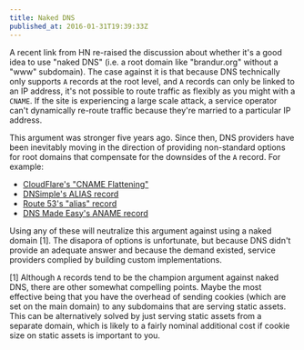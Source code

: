 ```yaml
---
title: Naked DNS
published_at: 2016-01-31T19:39:33Z
---
```


A recent link from HN re-raised the discussion about whether it's a good idea
to use "naked DNS" (i.e. a root domain like "brandur.org" without a "www"
subdomain). The case against it is that because DNS technically only supports
`A` records at the root level, and `A` records can only be linked to an IP
address, it's not possible to route traffic as flexibly as you might with a
`CNAME`. If the site is experiencing a large scale attack, a service operator
can't dynamically re-route traffic because they're married to a particular IP
address.

This argument was stronger five years ago. Since then, DNS providers have been
inevitably moving in the direction of providing non-standard options for root
domains that compensate for the downsides of the `A` record. For example:

* [CloudFlare's "CNAME Flattening"][cloudflare]
* [DNSimple's ALIAS record][dnsimple]
* [Route 53's "alias" record][route53]
* [DNS Made Easy's ANAME record][dnsmadeeasy]

Using any of these will neutralize this argument against using a naked domain
[1]. The disapora of options is unfortunate, but because DNS didn't provide an
adequate answer and because the demand existed, service providers complied by
building custom implementations.

[1] Although `A` records tend to be the champion argument against naked DNS,
there are other somewhat compelling points. Maybe the most effective being that
you have the overhead of sending cookies (which are set on the main domain) to
any subdomains that are serving static assets. This can be alternatively solved
by just serving static assets from a separate domain, which is likely to a
fairly nominal additional cost if cookie size on static assets is important to
you.

[cloudflare]: https://blog.cloudflare.com/introducing-cname-flattening-rfc-compliant-cnames-at-a-domains-root/
[dnsimple]: https://support.dnsimple.com/articles/alias-record/
[dnsmadeeasy]: http://www.dnsmadeeasy.com/services/anamerecords/
[route53]: http://docs.aws.amazon.com/Route53/latest/DeveloperGuide/resource-record-sets-choosing-alias-non-alias.html
